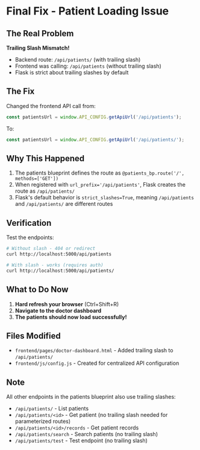 # Final Fix - Patient Loading Issue

## The Real Problem
**Trailing Slash Mismatch!**

- Backend route: `/api/patients/` (with trailing slash)
- Frontend was calling: `/api/patients` (without trailing slash)
- Flask is strict about trailing slashes by default

## The Fix
Changed the frontend API call from:
```javascript
const patientsUrl = window.API_CONFIG.getApiUrl('/api/patients');
```

To:
```javascript
const patientsUrl = window.API_CONFIG.getApiUrl('/api/patients/');
```

## Why This Happened
1. The patients blueprint defines the route as `@patients_bp.route('/', methods=['GET'])`
2. When registered with `url_prefix='/api/patients'`, Flask creates the route as `/api/patients/`
3. Flask's default behavior is `strict_slashes=True`, meaning `/api/patients` and `/api/patients/` are different routes

## Verification
Test the endpoints:
```bash
# Without slash - 404 or redirect
curl http://localhost:5000/api/patients

# With slash - works (requires auth)
curl http://localhost:5000/api/patients/
```

## What to Do Now
1. **Hard refresh your browser** (Ctrl+Shift+R)
2. **Navigate to the doctor dashboard**
3. **The patients should now load successfully!**

## Files Modified
- `frontend/pages/doctor-dashboard.html` - Added trailing slash to `/api/patients/`
- `frontend/js/config.js` - Created for centralized API configuration

## Note
All other endpoints in the patients blueprint also use trailing slashes:
- `/api/patients/` - List patients
- `/api/patients/<id>` - Get patient (no trailing slash needed for parameterized routes)
- `/api/patients/<id>/records` - Get patient records
- `/api/patients/search` - Search patients (no trailing slash)
- `/api/patients/test` - Test endpoint (no trailing slash)
